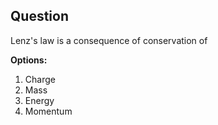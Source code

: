 ## Question
Lenz's law is a consequence of conservation of

**Options:**

1. Charge
2. Mass
3. Energy
4. Momentum

